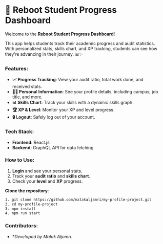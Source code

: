 # 🚀 Reboot Student Progress Dashboard

Welcome to the **Reboot Student Progress Dashboard**! 

This app helps students track their academic progress and audit statistics. With personalized stats, skills chart, and XP tracking, students can see how they're advancing in their journey. 📊✨

### Features:
- **📈 Progress Tracking**: View your audit ratio, total work done, and received stats.
- **🧑‍🎓 Personal Information**: See your profile details, including campus, job title, and more.
- **📊 Skills Chart**: Track your skills with a dynamic skills graph.
- **🏆 XP & Level**: Monitor your XP and level progress.
- **🔒 Logout**: Safely log out of your account.

### Tech Stack:
- **Frontend**: React.js
- **Backend**: GraphQL API for data fetching

### How to Use:
1. **Login** and see your personal stats.
2. Track your **audit ratio** and **skills chart**.
3. Check your **level** and **XP** progress.

**Clone the repository**:
   ```bash
   1. git clone https://github.com/malakaljamri/my-profile-project.git
   2. cd my-profile-project
   3. npm install
   4. npm run start
   ```


### Contributors:
- **Developed by Malak Aljamri*.

